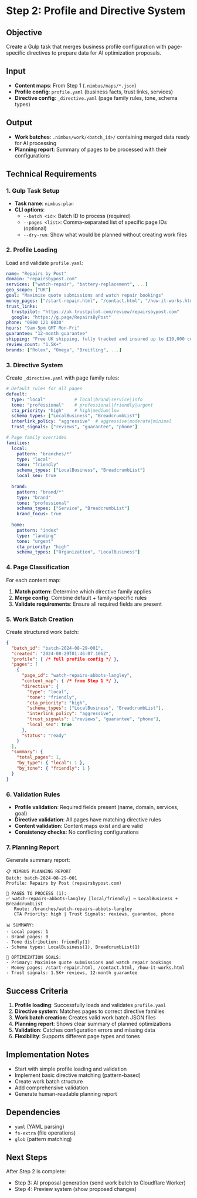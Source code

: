 # Step 2: Profile and Directive System

## Objective
Create a Gulp task that merges business profile configuration with page-specific directives to prepare data for AI optimization proposals.

## Input
- **Content maps**: From Step 1 (`.nimbus/maps/*.json`)
- **Profile config**: `profile.yaml` (business facts, trust links, services)
- **Directive config**: `_directive.yaml` (page family rules, tone, schema types)

## Output
- **Work batches**: `.nimbus/work/<batch_id>/` containing merged data ready for AI processing
- **Planning report**: Summary of pages to be processed with their configurations

## Technical Requirements

### 1. Gulp Task Setup
- **Task name**: `nimbus:plan`
- **CLI options**:
  - `--batch <id>`: Batch ID to process (required)
  - `--pages <list>`: Comma-separated list of specific page IDs (optional)
  - `--dry-run`: Show what would be planned without creating work files

### 2. Profile Loading
Load and validate `profile.yaml`:
```yaml
name: "Repairs by Post"
domain: "repairsbypost.com"
services: ["watch-repair", "battery-replacement", ...]
geo_scope: ["UK"]
goal: "Maximise quote submissions and watch repair bookings"
money_pages: ["/start-repair.html", "/contact.html", "/how-it-works.html"]
trust_links:
  trustpilot: "https://uk.trustpilot.com/review/repairsbypost.com"
  google: "https://g.page/RepairsByPost"
phone: "0800 121 6030"
hours: "9am-5pm GMT Mon-Fri"
guarantee: "12-month guarantee"
shipping: "Free UK shipping, fully tracked and insured up to £10,000 cover"
review_count: "1.5K+"
brands: ["Rolex", "Omega", "Breitling", ...]
```

### 3. Directive System
Create `_directive.yaml` with page family rules:
```yaml
# Default rules for all pages
default:
  type: "local"           # local|brand|service|info
  tone: "professional"    # professional|friendly|urgent
  cta_priority: "high"    # high|medium|low
  schema_types: ["LocalBusiness", "BreadcrumbList"]
  interlink_policy: "aggressive"  # aggressive|moderate|minimal
  trust_signals: ["reviews", "guarantee", "phone"]

# Page family overrides
families:
  local:
    pattern: "branches/*"
    type: "local"
    tone: "friendly"
    schema_types: ["LocalBusiness", "BreadcrumbList"]
    local_seo: true
    
  brand:
    pattern: "brand/*"
    type: "brand"
    tone: "professional"
    schema_types: ["Service", "BreadcrumbList"]
    brand_focus: true
    
  home:
    pattern: "index"
    type: "landing"
    tone: "urgent"
    cta_priority: "high"
    schema_types: ["Organization", "LocalBusiness"]
```

### 4. Page Classification
For each content map:
1. **Match pattern**: Determine which directive family applies
2. **Merge config**: Combine default + family-specific rules
3. **Validate requirements**: Ensure all required fields are present

### 5. Work Batch Creation
Create structured work batch:
```json
{
  "batch_id": "batch-2024-08-29-001",
  "created": "2024-08-29T01:46:07.106Z",
  "profile": { /* full profile config */ },
  "pages": [
    {
      "page_id": "watch-repairs-abbots-langley",
      "content_map": { /* from Step 1 */ },
      "directive": {
        "type": "local",
        "tone": "friendly", 
        "cta_priority": "high",
        "schema_types": ["LocalBusiness", "BreadcrumbList"],
        "interlink_policy": "aggressive",
        "trust_signals": ["reviews", "guarantee", "phone"],
        "local_seo": true
      },
      "status": "ready"
    }
  ],
  "summary": {
    "total_pages": 1,
    "by_type": { "local": 1 },
    "by_tone": { "friendly": 1 }
  }
}
```

### 6. Validation Rules
- **Profile validation**: Required fields present (name, domain, services, goal)
- **Directive validation**: All pages have matching directive rules
- **Content validation**: Content maps exist and are valid
- **Consistency checks**: No conflicting configurations

### 7. Planning Report
Generate summary report:
```
📋 NIMBUS PLANNING REPORT
Batch: batch-2024-08-29-001
Profile: Repairs by Post (repairsbypost.com)

📄 PAGES TO PROCESS (1):
✅ watch-repairs-abbots-langley [local/friendly] → LocalBusiness + BreadcrumbList
   Route: /branches/watch-repairs-abbots-langley
   CTA Priority: high | Trust Signals: reviews, guarantee, phone

📊 SUMMARY:
- Local pages: 1
- Brand pages: 0  
- Tone distribution: friendly(1)
- Schema types: LocalBusiness(1), BreadcrumbList(1)

🎯 OPTIMIZATION GOALS:
- Primary: Maximise quote submissions and watch repair bookings
- Money pages: /start-repair.html, /contact.html, /how-it-works.html
- Trust signals: 1.5K+ reviews, 12-month guarantee
```

## Success Criteria
1. **Profile loading**: Successfully loads and validates `profile.yaml`
2. **Directive system**: Matches pages to correct directive families
3. **Work batch creation**: Creates valid work batch JSON files
4. **Planning report**: Shows clear summary of planned optimizations
5. **Validation**: Catches configuration errors and missing data
6. **Flexibility**: Supports different page types and tones

## Implementation Notes
- Start with simple profile loading and validation
- Implement basic directive matching (pattern-based)
- Create work batch structure
- Add comprehensive validation
- Generate human-readable planning report

## Dependencies
- `yaml` (YAML parsing)
- `fs-extra` (file operations)
- `glob` (pattern matching)

## Next Steps
After Step 2 is complete:
- Step 3: AI proposal generation (send work batch to Cloudflare Worker)
- Step 4: Preview system (show proposed changes)


